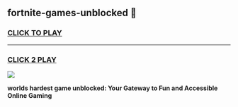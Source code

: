 
## fortnite-games-unblocked 👋
<h3>
<a href="https://premium.freeplayer.one?title=fortnite-games-unblocked&ref=14F">CLICK TO PLAY</a></h3>
<hr>

<h3>
<a href="https://premium.freeplayer.one?title=fortnite-games-unblocked&ref=14F">CLICK 2 PLAY</a>
  
</h3>

<a href="https://premium.freeplayer.one?title=fortnite-games-unblocked&ref=12F/"><img src="https://clearcache.store/games.png"></a>


**worlds hardest game unblocked: Your Gateway to Fun and Accessible Online Gaming**
